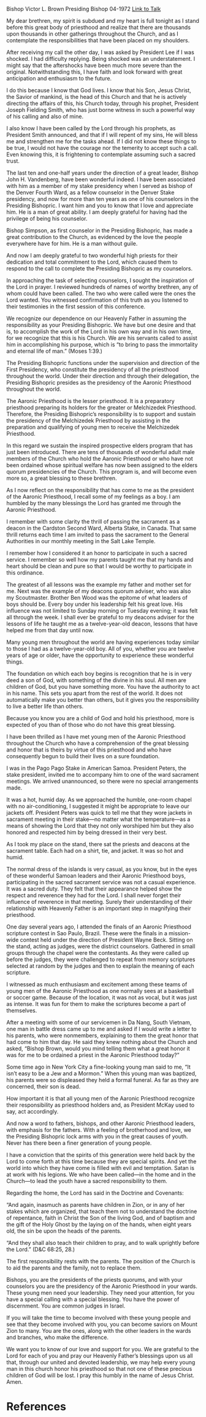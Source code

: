 Bishop Victor L. Brown
Presiding Bishop
04-1972
[Link to Talk](https://www.churchofjesuschrist.org/study/general-conference/1972/04/the-aaronic-priesthood-a-sure-foundation?lang=eng)

My dear brethren, my spirit is subdued and my heart is full tonight as I stand before this great body of priesthood and realize that there are thousands upon thousands in other gatherings throughout the Church, and as I contemplate the responsibilities that have been placed on my shoulders.

After receiving my call the other day, I was asked by President Lee if I was shocked. I had difficulty replying. Being shocked was an understatement. I might say that the aftershocks have been much more severe than the original. Notwithstanding this, I have faith and look forward with great anticipation and enthusiasm to the future.

I do this because I know that God lives. I know that his Son, Jesus Christ, the Savior of mankind, is the head of this Church and that he is actively directing the affairs of this, his Church today, through his prophet, President Joseph Fielding Smith, who has just borne witness in such a powerful way of his calling and also of mine.

I also know I have been called by the Lord through his prophets, as President Smith announced, and that if I will repent of my sins, He will bless me and strengthen me for the tasks ahead. If I did not know these things to be true, I would not have the courage nor the temerity to accept such a call. Even knowing this, it is frightening to contemplate assuming such a sacred trust.

The last ten and one-half years under the direction of a great leader, Bishop John H. Vandenberg, have been wonderful indeed. I have been associated with him as a member of my stake presidency when I served as bishop of the Denver Fourth Ward, as a fellow counselor in the Denver Stake presidency, and now for more than ten years as one of his counselors in the Presiding Bishopric. I want him and you to know that I love and appreciate him. He is a man of great ability. I am deeply grateful for having had the privilege of being his counselor.

Bishop Simpson, as first counselor in the Presiding Bishopric, has made a great contribution to the Church, as evidenced by the love the people everywhere have for him. He is a man without guile.

And now I am deeply grateful to two wonderful high priests for their dedication and total commitment to the Lord, which caused them to respond to the call to complete the Presiding Bishopric as my counselors.

In approaching the task of selecting counselors, I sought the inspiration of the Lord in prayer. I reviewed hundreds of names of worthy brethren, any of whom could have been called. The two who were called were the ones the Lord wanted. You witnessed confirmation of this truth as you listened to their testimonies in the first session of this conference.

We recognize our dependence on our Heavenly Father in assuming the responsibility as your Presiding Bishopric. We have but one desire and that is, to accomplish the work of the Lord in his own way and in his own time, for we recognize that this is his Church. We are his servants called to assist him in accomplishing his purpose, which is “to bring to pass the immortality and eternal life of man.” (Moses 1:39.)

The Presiding Bishopric functions under the supervision and direction of the First Presidency, who constitute the presidency of all the priesthood throughout the world. Under their direction and through their delegation, the Presiding Bishopric presides as the presidency of the Aaronic Priesthood throughout the world.

The Aaronic Priesthood is the lesser priesthood. It is a preparatory priesthood preparing its holders for the greater or Melchizedek Priesthood. Therefore, the Presiding Bishopric’s responsibility is to support and sustain the presidency of the Melchizedek Priesthood by assisting in the preparation and qualifying of young men to receive the Melchizedek Priesthood.

In this regard we sustain the inspired prospective elders program that has just been introduced. There are tens of thousands of wonderful adult male members of the Church who hold the Aaronic Priesthood or who have not been ordained whose spiritual welfare has now been assigned to the elders quorum presidencies of the Church. This program is, and will become even more so, a great blessing to these brethren.

As I now reflect on the responsibility that has come to me as the president of the Aaronic Priesthood, I recall some of my feelings as a boy. I am humbled by the many blessings the Lord has granted me through the Aaronic Priesthood.

I remember with some clarity the thrill of passing the sacrament as a deacon in the Cardston Second Ward, Alberta Stake, in Canada. That same thrill returns each time I am invited to pass the sacrament to the General Authorities in our monthly meeting in the Salt Lake Temple.

I remember how I considered it an honor to participate in such a sacred service. I remember so well how my parents taught me that my hands and heart should be clean and pure so that I would be worthy to participate in this ordinance.

The greatest of all lessons was the example my father and mother set for me. Next was the example of my deacons quorum adviser, who was also my Scoutmaster. Brother Ben Wood was the epitome of what leaders of boys should be. Every boy under his leadership felt his great love. His influence was not limited to Sunday morning or Tuesday evening; it was felt all through the week. I shall ever be grateful to my deacons adviser for the lessons of life he taught me as a twelve-year-old deacon, lessons that have helped me from that day until now.

Many young men throughout the world are having experiences today similar to those I had as a twelve-year-old boy. All of you, whether you are twelve years of age or older, have the opportunity to experience these wonderful things.

The foundation on which each boy begins is recognition that he is in very deed a son of God, with something of the divine in his soul. All men are children of God, but you have something more. You have the authority to act in his name. This sets you apart from the rest of the world. It does not automatically make you better than others, but it gives you the responsibility to live a better life than others.

Because you know you are a child of God and hold his priesthood, more is expected of you than of those who do not have this great blessing.

I have been thrilled as I have met young men of the Aaronic Priesthood throughout the Church who have a comprehension of the great blessing and honor that is theirs by virtue of this priesthood and who have consequently begun to build their lives on a sure foundation.

I was in the Pago Pago Stake in American Samoa. President Peters, the stake president, invited me to accompany him to one of the ward sacrament meetings. We arrived unannounced, so there were no special arrangements made.

It was a hot, humid day. As we approached the humble, one-room chapel with no air-conditioning, I suggested it might be appropriate to leave our jackets off. President Peters was quick to tell me that they wore jackets in sacrament meeting in their stake—no matter what the temperature—as a means of showing the Lord that they not only worshiped him but they also honored and respected him by being dressed in their very best.

As I took my place on the stand, there sat the priests and deacons at the sacrament table. Each had on a shirt, tie, and jacket. It was so hot and humid.

The normal dress of the islands is very casual, as you know, but in the eyes of these wonderful Samoan leaders and their Aaronic Priesthood boys, participating in the sacred sacrament service was not a casual experience. It was a sacred duty. They felt that their appearance helped show the respect and reverence they had for the Lord. I shall never forget their influence of reverence in that meeting. Surely their understanding of their relationship with Heavenly Father is an important step in magnifying their priesthood.

One day several years ago, I attended the finals of an Aaronic Priesthood scripture contest in Sao Paulo, Brazil. These were the finals in a mission-wide contest held under the direction of President Wayne Beck. Sitting on the stand, acting as judges, were the district counselors. Gathered in small groups through the chapel were the contestants. As they were called up before the judges, they were challenged to repeat from memory scriptures selected at random by the judges and then to explain the meaning of each scripture.

I witnessed as much enthusiasm and excitement among these teams of young men of the Aaronic Priesthood as one normally sees at a basketball or soccer game. Because of the location, it was not as vocal, but it was just as intense. It was fun for them to make the scriptures become a part of themselves.

After a meeting with some of our servicemen in Da Nang, South Vietnam, one man in battle dress came up to me and asked if I would write a letter to his parents, who were nonmembers, explaining to them the great honor that had come to him that day. He said they knew nothing about the Church and asked, “Bishop Brown, would you mind telling them what a great honor it was for me to be ordained a priest in the Aaronic Priesthood today?”

Some time ago in New York City a fine-looking young man said to me, “It isn’t easy to be a Jew and a Mormon.” When this young man was baptized, his parents were so displeased they held a formal funeral. As far as they are concerned, their son is dead.

How important it is that all young men of the Aaronic Priesthood recognize their responsibility as priesthood holders and, as President McKay used to say, act accordingly.

And now a word to fathers, bishops, and other Aaronic Priesthood leaders, with emphasis for the fathers. With a feeling of brotherhood and love, we the Presiding Bishopric lock arms with you in the great causes of youth. Never has there been a finer generation of young people.

I have a conviction that the spirits of this generation were held back by the Lord to come forth at this time because they are special spirits. And yet the world into which they have come is filled with evil and temptation. Satan is at work with his legions. We who have been called—in the home and in the Church—to lead the youth have a sacred responsibility to them.

Regarding the home, the Lord has said in the Doctrine and Covenants:

“And again, inasmuch as parents have children in Zion, or in any of her stakes which are organized, that teach them not to understand the doctrine of repentance, faith in Christ the Son of the living God, and of baptism and the gift of the Holy Ghost by the laying on of the hands, when eight years old, the sin be upon the heads of the parents.

“And they shall also teach their children to pray, and to walk uprightly before the Lord.” (D&C 68:25, 28.)

The first responsibility rests with the parents. The position of the Church is to aid the parents and the family, not to replace them.

Bishops, you are the presidents of the priests quorums, and with your counselors you are the presidency of the Aaronic Priesthood in your wards. These young men need your leadership. They need your attention, for you have a special calling with a special blessing. You have the power of discernment. You are common judges in Israel.

If you will take the time to become involved with these young people and see that they become involved with you, you can become saviors on Mount Zion to many. You are the ones, along with the other leaders in the wards and branches, who make the difference.

We want you to know of our love and support for you. We are grateful to the Lord for each of you and pray our Heavenly Father’s blessings upon us all that, through our united and devoted leadership, we may help every young man in this church honor his priesthood so that not one of these precious children of God will be lost. I pray this humbly in the name of Jesus Christ. Amen.

# References
